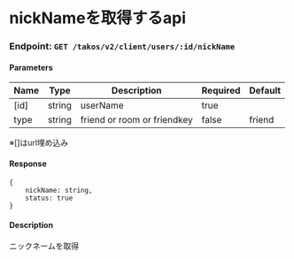 # nickNameを取得するapi

### Endpoint: `GET /takos/v2/client/users/:id/nickName`

#### Parameters

| Name | Type   | Description                 | Required | Default |
| ---- | ------ | --------------------------- | -------- | ------- |
| [id] | string | userName                    | true     |         |
| type | string | friend or room or friendkey | false    | friend  |

※[]はurl埋め込み

#### Response

```
{
    nickName: string,
    status: true
}
```

#### Description

ニックネームを取得
